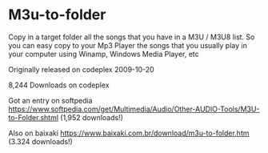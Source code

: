 # M3u-to-folder
Copy in a target folder all the songs that you have in a M3U / M3U8 list. So you can easy copy to your Mp3 Player the songs that you usually play in your computer using Winamp, Windows Media Player, etc

Originally released on codeplex 2009-10-20

8,244 Downloads on codeplex

Got an entry on softpedia https://www.softpedia.com/get/Multimedia/Audio/Other-AUDIO-Tools/M3U-to-Folder.shtml (1,952 downloads!)

Also on baixaki https://www.baixaki.com.br/download/m3u-to-folder.htm (3.324 downloads!)
